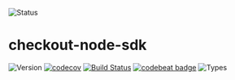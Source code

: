 ![Status](https://img.shields.io/badge/status-ALPHA-red.svg)
# checkout-node-sdk

![Version](https://img.shields.io/github/package-json/v/ioan-ghisoi-cko/checkout-node-sdk.svg)
[![codecov](https://codecov.io/gh/ioan-ghisoi-cko/checkout-node-sdk/branch/master/graph/badge.svg)](https://codecov.io/gh/ioan-ghisoi-cko/checkout-node-sdk)
[![Build Status](https://travis-ci.org/ioan-ghisoi-cko/checkout-node-sdk.svg?branch=master)](https://travis-ci.org/ioan-ghisoi-cko/checkout-node-sdk)
[![codebeat badge](https://codebeat.co/badges/0bc2c84c-7949-4d75-954c-b71d2f914d74)](https://codebeat.co/projects/github-com-ioan-ghisoi-cko-checkout-node-sdk-master)
![Types](https://img.shields.io/npm/types/typescript.svg)
